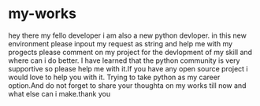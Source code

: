 # my-works
hey there my fello developer i am also a new python devloper. in this new environment please inpout my request as string and help me with my progects 
please comment on my project for the devlopment of my skill and where can i do better. I have learned that the python community is very supportive so please help me with it.If you have any open source project i would love to help you with it. Trying to take python as my career option.And do not forget to share your thoughta on my works till now and what else can i make.thank you 
